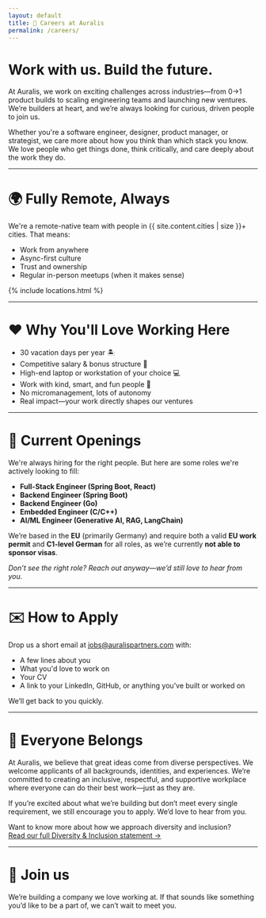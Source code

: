 ```yaml
---
layout: default
title: 💼 Careers at Auralis
permalink: /careers/
---
```


# Work with us. Build the future.

At Auralis, we work on exciting challenges across industries—from 0→1 product builds to scaling engineering teams and launching new ventures. We’re builders at heart, and we’re always looking for curious, driven people to join us.

Whether you're a software engineer, designer, product manager, or strategist, we care more about how you think than which stack you know. We love people who get things done, think critically, and care deeply about the work they do.

---

# 🌍 Fully Remote, Always

We're a remote-native team with people in {{ site.content.cities | size }}+ cities. That means:

- Work from anywhere  
- Async-first culture  
- Trust and ownership  
- Regular in-person meetups (when it makes sense)  

{% include locations.html %}

---

# ❤️ Why You'll Love Working Here

- 30 vacation days per year 🏝️  
- Competitive salary & bonus structure 💸  
- High-end laptop or workstation of your choice 💻  
- Work with kind, smart, and fun people 🎉  
- No micromanagement, lots of autonomy  
- Real impact—your work directly shapes our ventures  

---

# 📌 Current Openings

We're always hiring for the right people. But here are some roles we're actively looking to fill:

- **Full-Stack Engineer (Spring Boot, React)**
- **Backend Engineer (Spring Boot)**
- **Backend Engineer (Go)**
- **Embedded Engineer (C/C++)**
- **AI/ML Engineer (Generative AI, RAG, LangChain)** 

We’re based in the **EU** (primarily Germany) and require both a valid **EU work permit** and **C1-level German** for all roles, as we’re currently **not able to sponsor visas**.

*Don’t see the right role? Reach out anyway—we’d still love to hear from you.*

---

# ✉️ How to Apply

Drop us a short email at [jobs@auralispartners.com](mailto:jobs@auralispartners.com) with:

- A few lines about you  
- What you'd love to work on  
- Your CV
- A link to your LinkedIn, GitHub, or anything you’ve built or worked on 

We’ll get back to you quickly. 

---

# 🌈 Everyone Belongs

At Auralis, we believe that great ideas come from diverse perspectives. We welcome applicants of all backgrounds, identities, and experiences. We’re committed to creating an inclusive, respectful, and supportive workplace where everyone can do their best work—just as they are.

If you’re excited about what we’re building but don’t meet every single requirement, we still encourage you to apply. We’d love to hear from you.

Want to know more about how we approach diversity and inclusion?  
[Read our full Diversity & Inclusion statement →](/diversity/)

---

# 👋 Join us

We’re building a company we love working at. If that sounds like something you’d like to be a part of, we can’t wait to meet you.
